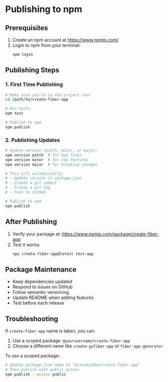 # Publishing to npm

## Prerequisites

1. Create an npm account at https://www.npmjs.com/
2. Login to npm from your terminal:
   ```bash
   npm login
   ```

## Publishing Steps

### 1. First Time Publishing

```bash
# Make sure you're in the project root
cd /path/to/create-fiber-app

# Run tests
npm test

# Publish to npm
npm publish
```

### 2. Publishing Updates

```bash
# Update version (patch, minor, or major)
npm version patch  # for bug fixes
npm version minor  # for new features
npm version major  # for breaking changes

# This will automatically:
# - Update version in package.json
# - Create a git commit
# - Create a git tag
# - Push to GitHub

# Publish to npm
npm publish
```

## After Publishing

1. Verify your package at: https://www.npmjs.com/package/create-fiber-app
2. Test it works:
   ```bash
   npx create-fiber-app@latest test-app
   ```

## Package Maintenance

- Keep dependencies updated
- Respond to issues on GitHub
- Follow semantic versioning
- Update README when adding features
- Test before each release

## Troubleshooting

If `create-fiber-app` name is taken, you can:
1. Use a scoped package: `@yourusername/create-fiber-app`
2. Choose a different name like `create-gofiber-app` or `fiber-app-generator`

To use a scoped package:
```bash
# Update package.json name to "@vinaayakha/create-fiber-app"
# Then publish with public access
npm publish --access public
```